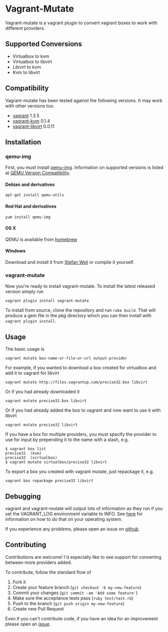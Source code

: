 # Vagrant-Mutate

Vagrant-mutate is a vagrant plugin to convert vagrant boxes to work with different providers.

## Supported Conversions

* Virtualbox to kvm
* Virtualbox to libvirt
* Libvirt to kvm
* Kvm to libvirt

## Compatibility

Vagrant-mutate has been tested against the following versions. It may work with other versions too.

* [vagrant](http://www.vagrantup.com) 1.3.5
* [vagrant-kvm](https://github.com/adrahon/vagrant-kvm) 0.1.4
* [vagrant-libvirt](https://github.com/pradels/vagrant-libvirt) 0.0.11

## Installation

### qemu-img

First, you must install [qemu-img](http://wiki.qemu.org/Main_Page). Information on supported versions is listed at [QEMU Version Compatibility](https://github.com/sciurus/vagrant-mutate/wiki/QEMU-Version-Compatibility).

#### Debian and derivatives

    apt-get install qemu-utils

#### Red Hat and derivatives

    yum install qemu-img

#### OS X

QEMU is available from [homebrew](http://brew.sh/)

#### Windows

Download and install it from [Stefan Weil](http://qemu.weilnetz.de/) or compile it yourself.

### vagrant-mutate

Now you're ready to install vagrant-mutate. To install the latest released version simply run

    vagrant plugin install vagrant-mutate

To install from source, clone the repository and run `rake build`. That will produce a gem file in the _pkg_ directory which you can then install with `vagrant plugin install`.

## Usage

The basic usage is

    vagrant mutate box-name-or-file-or-url output-provider

For example, if you wanted to download a box created for virtualbox and add it to vagrant for libvirt

    vagrant mutate http://files.vagrantup.com/precise32.box libvirt

Or if you had already downloaded it

    vagrant mutate precise32.box libvirt

Or if you had already added the box to vagrant and now want to use it with libvirt

    vagrant mutate precise32 libvirt

If you have a box for multiple providers, you must specify the provider to use for input by prepending it to the name with a slash, e.g.

    $ vagrant box list
    precise32  (kvm)
    precise32  (virtualbox)
    $ vagrant mutate virtualbox/precise32 libvirt

To export a box you created with vagrant mutate, just repackage it, e.g.

    vagrant box repackage precise32 libvirt


## Debugging

vagrant and vagrant-mutate will output lots of information as they run if you set the VAGRANT_LOG environment variable to INFO. See [here](http://docs-v1.vagrantup.com/v1/docs/debugging.html) for information on how to do that on your operating system.

If you experience any problems, please open an issue on [github](https://github.com/sciurus/vagrant-mutate/issues).

## Contributing

Contributions are welcome! I'd especially like to see support for converting between more providers added.

To contribute, follow the standard flow of

1. Fork it
1. Create your feature branch (`git checkout -b my-new-feature`)
1. Commit your changes (`git commit -am 'Add some feature'`)
1. Make sure the acceptance tests pass (`ruby test/test.rb`)
1. Push to the branch (`git push origin my-new-feature`)
1. Create new Pull Request

Even if you can't contribute code, if you have an idea for an improvement please open an [issue](https://github.com/sciurus/vagrant-mutate/issues).
